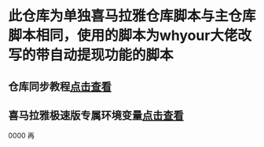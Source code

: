 # 此仓库为单独喜马拉雅仓库脚本与主仓库脚本相同，使用的脚本为whyour大佬改写的带自动提现功能的脚本

## 仓库同步教程[点击查看](backup/reposync.md)

## 喜马拉雅极速版专属环境变量[点击查看](backup/xmly.md)


0000
再
